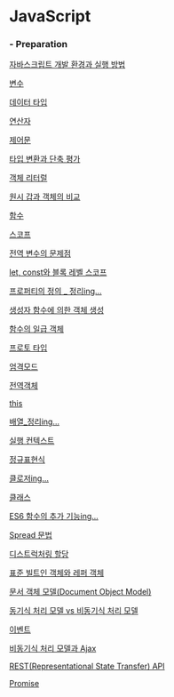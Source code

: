 # JavaScript



### - Preparation

​[자바스크립트 개발 환경과 실행 방법](https://github.com/kwansikdev/PRE_JavaScript/blob/master/JavaScript/03%EA%B0%95%20%EC%9E%90%EB%B0%94%EC%8A%A4%ED%81%AC%EB%A6%BD%ED%8A%B8%20%EA%B0%9C%EB%B0%9C%20%ED%99%98%EA%B2%BD%EA%B3%BC%20%EC%8B%A4%ED%96%89%EB%B0%A9%EB%B2%95.md)

​[변수](https://github.com/kwansikdev/PRE_JavaScript/blob/master/JavaScript/04%EA%B0%95%20%EB%B3%80%EC%88%98.md)

​[데이터 타입](https://github.com/kwansikdev/pre_JavaScript/blob/master/JavaScript/05%EA%B0%95%20%EB%8D%B0%EC%9D%B4%ED%84%B0%20%ED%83%80%EC%9E%85.md)

​[연산자](https://github.com/kwansikdev/pre_JavaScript/blob/master/JavaScript/06%EA%B0%95%20%EC%97%B0%EC%82%B0%EC%9E%90.md)

[제어문](https://github.com/kwansikdev/PRE_JavaScript/blob/master/JavaScript/07%EA%B0%95%20%EC%A0%9C%EC%96%B4%EB%AC%B8.md)

[타입 변환과 단축 평가](https://github.com/kwansikdev/PRE_JavaScript/blob/master/JavaScript/08%EA%B0%95%20%ED%83%80%EC%9E%85%20%EB%B3%80%ED%99%98%EA%B3%BC%20%EB%8B%A8%EC%B6%95%20%ED%8F%89%EA%B0%80.md)

[객체 리터럴](https://github.com/kwansikdev/PRE_JavaScript/blob/master/JavaScript/09%EA%B0%95%20%EA%B0%9D%EC%B2%B4%20%EB%A6%AC%ED%84%B0%EB%9F%B4.md)

[원시 갑과 객체의 비교](https://github.com/kwansikdev/PRE_JavaScript/blob/master/JavaScript/10%EA%B0%95%20%EC%9B%90%EC%8B%9C%20%EA%B0%92%EA%B3%BC%20%EA%B0%9D%EC%B2%B4%EC%9D%98%20%EB%B9%84%EA%B5%90.md)

[함수](https://github.com/kwansikdev/PRE_JavaScript/blob/master/JavaScript/11%EA%B0%95%20%ED%95%A8%EC%88%98.md)

[스코프](https://github.com/kwansikdev/PRE_JavaScript/blob/master/JavaScript/12%EA%B0%95%20%EC%8A%A4%EC%BD%94%ED%94%84.md)

[전역 변수의 문제점](https://github.com/kwansikdev/PRE_JavaScript/blob/master/JavaScript/13%EA%B0%95%20%EC%A0%84%EC%97%AD%20%EB%B3%80%EC%88%98%EC%9D%98%20%EB%AC%B8%EC%A0%9C%EC%A0%90.md)

[let, const와 블록 레벨 스코프](https://github.com/kwansikdev/PRE_JavaScript/blob/master/JavaScript/14%EA%B0%95%20let%2C%20const%EC%99%80%20%EB%B8%94%EB%A1%9D%20%EB%A0%88%EB%B2%A8%20%EC%8A%A4%EC%BD%94%ED%94%84.md)

[프로퍼티의 정의 _ 정리ing...](https://github.com/kwansikdev/PRE_JavaScript/blob/master/JavaScript/15%EA%B0%95%20%ED%94%84%EB%A1%9C%ED%8D%BC%ED%8B%B0%20%EC%A0%95%EC%9D%98.md)

[생성자 함수에 의한 객체 생성](https://github.com/kwansikdev/PRE_JavaScript/blob/master/JavaScript/16%EA%B0%95%20%EC%83%9D%EC%84%B1%EC%9E%90%20%ED%95%A8%EC%88%98%EC%97%90%20%EC%9D%98%ED%95%9C%20%EA%B0%9D%EC%B2%B4%20%EC%83%9D%EC%84%B1.md)

[함수의 일급 객체](https://github.com/kwansikdev/PRE_JavaScript/blob/master/JavaScript/17%EA%B0%95%20%ED%95%A8%EC%88%98%EC%9D%98%20%EC%9D%BC%EA%B8%89%20%EA%B0%9D%EC%B2%B4.md)

[프로토 타입](https://github.com/kwansikdev/PRE_JavaScript/blob/master/JavaScript/18%EA%B0%95%20%ED%94%84%EB%A1%9C%ED%86%A0%ED%83%80%EC%9E%85.md)

[엄격모드](https://github.com/kwansikdev/PRE_JavaScript/blob/master/JavaScript/19%EA%B0%95%20%EC%97%84%EA%B2%A9%EB%AA%A8%EB%93%9C.md)

[전역객체](https://github.com/kwansikdev/PRE_JavaScript/blob/master/JavaScript/20%EA%B0%95%20%EC%A0%84%EC%97%AD%20%EA%B0%9D%EC%B2%B4.md)

[this](https://github.com/kwansikdev/PRE_JavaScript/blob/master/JavaScript/21%EA%B0%95%20this.md)

[배열_정리ing...](https://github.com/kwansikdev/PRE_JavaScript/blob/master/JavaScript/26%EA%B0%95%20%EB%B0%B0%EC%97%B4.md)

[실행 컨텍스트](https://github.com/kwansikdev/PRE_JavaScript/blob/master/JavaScript/22%EA%B0%95%20%EC%8B%A4%ED%96%89%20%EC%BB%A8%ED%85%8D%EC%8A%A4%ED%8A%B8.md)

[정규표현식](https://github.com/kwansikdev/PRE_JavaScript/blob/master/JavaScript/RegExp%20%EC%A0%95%EA%B7%9C%ED%91%9C%ED%98%84%EC%8B%9D.md)

[클로저ing...](https://github.com/kwansikdev/PRE_JavaScript/blob/master/JavaScript/23%EA%B0%95%20%ED%81%B4%EB%A1%9C%EC%A0%80.md)

[클래스](https://github.com/kwansikdev/PRE_JavaScript/blob/master/JavaScript/24%EA%B0%95%20%ED%81%B4%EB%9E%98%EC%8A%A4.md)

[ES6 함수의 추가 기능ing...](https://github.com/kwansikdev/PRE_JavaScript/blob/master/JavaScript/26%EA%B0%95%20ES6%20%ED%95%A8%EC%88%98%EC%9D%98%20%EC%B6%94%EA%B0%80%20%EA%B8%B0%EB%8A%A5.md)

[Spread 문법](https://github.com/kwansikdev/PRE_JavaScript/blob/master/JavaScript/27%EA%B0%95%20Spread%20%EB%AC%B8%EB%B2%95.md)

[디스트럭처링 할당](https://github.com/kwansikdev/PRE_JavaScript/blob/master/JavaScript/28%EA%B0%95%20%EB%94%94%EC%8A%A4%ED%8A%B8%EB%9F%AD%EC%B2%98%EB%A7%81%20%ED%95%A0%EB%8B%B9.md)

[표준 빌트인 객체와 레퍼 객체](https://github.com/kwansikdev/PRE_JavaScript/blob/master/JavaScript/29%EA%B0%95%20%ED%91%9C%EC%A4%80%20%EB%B9%8C%ED%8A%B8%EC%9D%B8%20%EA%B0%9D%EC%B2%B4%EC%99%80%20%EB%9E%98%ED%8D%BC%20%EA%B0%9D%EC%B2%B4.md)

[문서 객체 모델(Document Object Model)](https://github.com/kwansikdev/PRE_JavaScript/blob/master/JavaScript/%EB%AC%B8%EC%84%9C%20%EA%B0%9D%EC%B2%B4%20%EB%AA%A8%EB%8D%B8(Document%20Object%20Moder).md)

[동기식 처리 모델 vs 비동기식 처리 모델](https://github.com/kwansikdev/PRE_JavaScript/blob/master/JavaScript/%EB%8F%99%EA%B8%B0%EC%8B%9D%20%EC%B2%98%EB%A6%AC%20%EB%AA%A8%EB%8D%B8%20vs%20%EB%B9%84%EB%8F%99%EA%B8%B0%EC%8B%9D%20%EC%B2%98%EB%A6%AC%20%EB%AA%A8%EB%8D%B8.md)

[이벤트](https://github.com/kwansikdev/PRE_JavaScript/blob/master/JavaScript/%EC%9D%B4%EB%B2%A4%ED%8A%B8.md)

[비동기식 처리 모델과 Ajax](https://github.com/kwansikdev/PRE_JavaScript/blob/master/JavaScript/%EB%B9%84%EB%8F%99%EA%B8%B0%EC%8B%9D%20%EC%B2%98%EB%A6%AC%20%EB%AA%A8%EB%8D%B8%EA%B3%BC%20Ajax.md)

[REST(Representational State Transfer) API](https://github.com/kwansikdev/PRE_JavaScript/blob/master/JavaScript/REST(Representational%20State%20Transfer)%20API.md)

[Promise](https://github.com/kwansikdev/PRE_JavaScript/blob/master/JavaScript/Promise(%ED%94%84%EB%A1%9C%EB%AF%B8%EC%8A%A4).md)